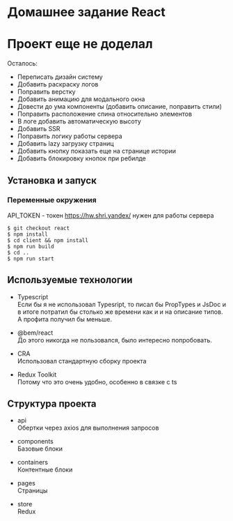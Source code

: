 # Домашнее задание React

# Проект еще не доделал

Осталось:

- Переписать дизайн систему
- Добавить раскраску логов
- Поправить верстку
- Добавить анимацию для модального окна
- Довести до ума компоненты (добавить описание, поправить стили)
- Поправить расположение спина относительно элементов
- В логе добавить автоматическую высоту
- Добавить SSR
- Поправить логику работы сервера
- Добавить lazy загрузку страниц
- Добавить кнопку показать еще на странице истории
- Добавить блокировку кнопок при ребилде

## Установка и запуск

### Переменные окружения

API_TOKEN - токен https://hw.shri.yandex/ нужен для работы сервера<br>

```shell
$ git checkout react
$ npm install
$ cd client && npm install
$ npm run build
$ cd ..
$ npm run start
```

## Используемые технологии

- Typescript <br>
  Если бы я не использовал Typesript, то писал бы PropTypes и JsDoc и в итоге потратил бы столько же времени как и и на описание типов. А профита получил бы меньше.

- @bem/react <br>
  До этого никогда не пользовался, было интересно попробовать.

- CRA <br>
  Использовал стандартную сборку проекта

- Redux Toolkit <br>
  Потому что это очень удобно, особенно в связке с ts

## Структура проекта

- api <br>
  Обертки через axios для выполнения запросов

- components <br>
  Базовые блоки

- containers <br>
  Контентные блоки

- pages <br>
  Страницы

- store <br>
  Redux
